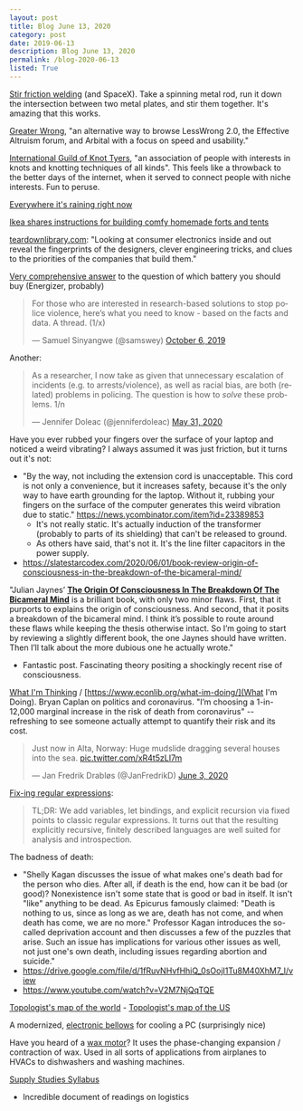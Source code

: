 ```yaml
---
layout: post
title: Blog June 13, 2020
category: post
date: 2019-06-13
description: Blog June 13, 2020
permalink: /blog-2020-06-13
listed: True
---
```


[Stir friction welding](https://news.ycombinator.com/item?id=23371328) (and SpaceX). Take a spinning metal rod, run it down the intersection between two metal plates, and stir them together. It's amazing that this works.

[Greater Wrong](https://www.greaterwrong.com/), "an alternative way to browse LessWrong 2.0, the Effective Altruism forum, and Arbital with a focus on speed and usability."

[International Guild of Knot Tyers](https://www.igkt.net/), "an association of people with interests in knots and knotting techniques of all kinds". This feels like a throwback to the better days of the internet, when it served to connect people with niche interests. Fun to peruse.

[Everywhere it's raining right now](https://sharaku.eorc.jaxa.jp/GSMaP/index.htm)

[Ikea shares instructions for building comfy homemade forts and tents](https://www.cnet.com/news/ikea-shares-instructions-for-building-comfy-homemade-forts-and-tents/)

[teardownlibrary.com](https://teardownlibrary.com/): "Looking at consumer electronics inside and out reveal the fingerprints of the designers, clever engineering tricks, and clues to the priorities of the companies that build them."

[Very comprehensive answer](https://mcusercontent.com/2e2c86e49a5f6d1fd1ab7ce70/files/8d160088-2c9a-4dc0-9330-fe8a57a532ff/Battery_Teardown_Tests_Energizer_Brands_vs_Duracell_and_AmazonBasics.pdf) to the question of which battery you should buy (Energizer, probably)

<blockquote class="twitter-tweet"><p lang="en" dir="ltr">For those who are interested in research-based solutions to stop police violence, here’s what you need to know - based on the facts and data. A thread. (1/x)</p>&mdash; Samuel Sinyangwe (@samswey) <a href="https://twitter.com/samswey/status/1180655701271732224?ref_src=twsrc%5Etfw">October 6, 2019</a></blockquote> <script async src="https://platform.twitter.com/widgets.js" charset="utf-8"></script>

Another: <blockquote class="twitter-tweet"><p lang="en" dir="ltr">As a researcher, I now take as given that unnecessary escalation of incidents (e.g. to arrests/violence), as well as racial bias, are both (related) problems in policing. The question is how to *solve* these problems. 1/n</p>&mdash; Jennifer Doleac (@jenniferdoleac) <a href="https://twitter.com/jenniferdoleac/status/1267112352010420227?ref_src=twsrc%5Etfw">May 31, 2020</a></blockquote> <script async src="https://platform.twitter.com/widgets.js" charset="utf-8"></script>

Have you ever rubbed your fingers over the surface of your laptop and noticed a weird vibrating? I always assumed it was just friction, but it turns out it's not:

- "By the way, not including the extension cord is unacceptable. This cord is not only a convenience, but it increases safety, because it's the only way to have earth grounding for the laptop. Without it, rubbing your fingers on the surface of the computer generates this weird vibration due to static." https://news.ycombinator.com/item?id=23389853
    - It's not really static. It's actually induction of the transformer (probably to parts of its shielding) that can't be released to ground.
    - As others have said, that's not it. It's the line filter capacitors in the power supply.
- https://slatestarcodex.com/2020/06/01/book-review-origin-of-consciousness-in-the-breakdown-of-the-bicameral-mind/

"Julian Jaynes’ __[The Origin Of Consciousness In The Breakdown Of The Bicameral Mind](https://amzn.to/2ZZUR1K)__ is a brilliant book, with only two minor flaws. First, that it purports to explains the origin of consciousness. And second, that it posits a breakdown of the bicameral mind. I think it’s possible to route around these flaws while keeping the thesis otherwise intact. So I’m going to start by reviewing a slightly different book, the one Jaynes should have written. Then I’ll talk about the more dubious one he actually wrote."

  - Fantastic post. Fascinating theory positing a shockingly recent rise of consciousness.

[What I'm Thinking](https://www.econlib.org/what-im-thinking/) / [https://www.econlib.org/what-im-doing/](What I'm Doing). Bryan Caplan on politics and coronavirus. "I’m choosing a 1-in-12,000 marginal increase in the risk of death from coronavirus" -- refreshing to see someone actually attempt to quantify their risk and its cost.

<blockquote class="twitter-tweet"><p lang="en" dir="ltr">Just now in Alta, Norway: Huge mudslide dragging several houses into the sea. <a href="https://t.co/xR4t5zLI7m">pic.twitter.com/xR4t5zLI7m</a></p>&mdash; Jan Fredrik Drabløs (@JanFredrikD) <a href="https://twitter.com/JanFredrikD/status/1268270255509512193?ref_src=twsrc%5Etfw">June 3, 2020</a></blockquote> <script async src="https://platform.twitter.com/widgets.js" charset="utf-8"></script>

[Fix-ing regular expressions](http://www.well-typed.com/blog/2020/06/fix-ing-regular-expressions/):

> TL;DR: We add variables, let bindings, and explicit recursion via fixed points to classic regular expressions. It turns out that the resulting explicitly recursive, finitely described languages are well suited for analysis and introspection.

The badness of death:
  - "Shelly Kagan discusses the issue of what makes one's death bad for the person who dies. After all, if death is the end, how can it be bad (or good)? Nonexistence isn't some state that is good or bad in itself. It isn't "like" anything to be dead. As Epicurus famously claimed: "Death is nothing to us, since as long as we are, death has not come, and when death has come, we are no more." Professor Kagan introduces the so-called deprivation account and then discusses a few of the puzzles that arise. Such an issue has implications for various other issues as well, not just one's own death, including issues regarding abortion and suicide."
  - https://drive.google.com/file/d/1fRuvNHvfHhiQ_0sOojI1Tu8M40XhM7_I/view
  - https://www.youtube.com/watch?v=V2M7NjQqTQE

[Topologist's map of the world](https://www.reddit.com/r/MapPorn/comments/gxwn5r/oc_the_topologists_map_of_the_world_a_map_showing/)
    - [Topologist's map of the US](https://www.1001mathproblems.com/2015/11/topologists-map-of-united-states-to.html)

A modernized, [electronic bellows](https://www.youtube.com/watch?v=77Y7DHfoFOk) for cooling a PC (surprisingly nice)

Have you heard of a [wax motor](https://en.wikipedia.org/wiki/Wax_motor)? It uses the phase-changing expansion / contraction of wax. Used in all sorts of applications from airplanes to HVACs to dishwashers and washing machines.

[Supply Studies Syllabus](https://supplystudies.com/syllabus/)
  - Incredible document of readings on logistics
